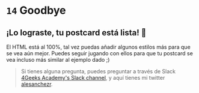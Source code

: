 # `14` Goodbye

## ¡Lo lograste, tu postcard está lista! 👏

El HTML está al 100%, tal vez puedas añadir algunos estilos más para que se vea aún mejor. Puedes seguir jugando con ellos para que tu postcard se vea incluso más similar al ejemplo dado ;)

> Si tienes alguna pregunta, puedes preguntar a través de Slack [4Geeks Academy's Slack channel](https://4geeksacademy.slack.com/), y aquí tienes mi twitter [alesanchezr](twitter.com/alesanchezr).
